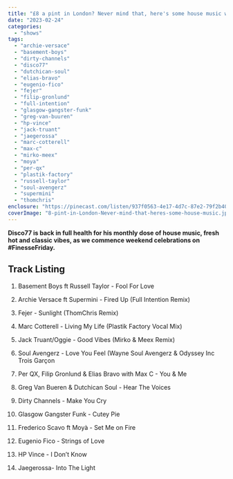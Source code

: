 ```yaml
---
title: "£8 a pint in London? Never mind that, here's some house music with Disco77"
date: "2023-02-24"
categories: 
  - "shows"
tags: 
  - "archie-versace"
  - "basement-boys"
  - "dirty-channels"
  - "disco77"
  - "dutchican-soul"
  - "elias-bravo"
  - "eugenio-fico"
  - "fejer"
  - "filip-gronlund"
  - "full-intention"
  - "glasgow-gangster-funk"
  - "greg-van-buuren"
  - "hp-vince"
  - "jack-truant"
  - "jaegerossa"
  - "marc-cotterell"
  - "max-c"
  - "mirko-meex"
  - "moya"
  - "per-qx"
  - "plastik-factory"
  - "russell-taylor"
  - "soul-avengerz"
  - "supermini"
  - "thomchris"
enclosure: "https://pinecast.com/listen/937f0563-4e17-4d7c-87e2-79f2b40b9a0c.mp3 60733247 audio/mpeg "
coverImage: "8-pint-in-London-Never-mind-that-heres-some-house-music.jpg"
---
```


**Disco77 is back in full health for his monthly dose of house music, fresh hot and classic vibes, as we commence weekend celebrations on #FinesseFriday.**

## Track Listing

1. Basement Boys ft Russell Taylor - Fool For Love

3. Archie Versace ft Supermini - Fired Up (Full Intention Remix)

5. Fejer - Sunlight (ThomChris Remix)

7. Marc Cotterell - Living My Life (Plastik Factory Vocal Mix)

9. Jack Truant/Oggie - Good Vibes (Mirko & Meex Remix)

11. Soul Avengerz - Love You Feel (Wayne Soul Avengerz & Odyssey Inc Trois Garçon

13. Per QX, Filip Gronlund & Elias Bravo with Max C - You & Me

15. Greg Van Bueren & Dutchican Soul - Hear The Voices

17. Dirty Channels - Make You Cry

19. Glasgow Gangster Funk - Cutey Pie

21. Frederico Scavo ft Moyà - Set Me on Fire

23. Eugenio Fico - Strings of Love

25. HP Vince - I Don’t Know

27. Jaegerossa- Into The Light
